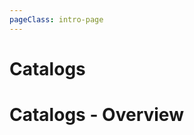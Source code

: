 ```yaml
---
pageClass: intro-page
---
```


# Catalogs

<!-- markdownlint-disable-next-line -->
# Catalogs - Overview

